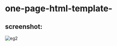 # one-page-html-template-

## screenshot:
![eg2](https://user-images.githubusercontent.com/43867636/46529481-c3db3800-c8c0-11e8-8ec0-2282db6a334d.png)
